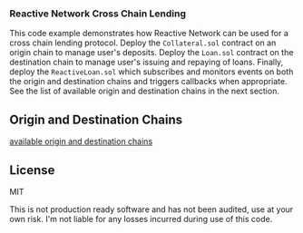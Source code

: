### Reactive Network Cross Chain Lending 

This code example demonstrates how Reactive Network can be used for a cross chain lending protocol.
Deploy the `Collateral.sol` contract on an origin chain to manage user's deposits. Deploy the `Loan.sol`
contract on the destination chain to manage user's issuing and repaying of loans. Finally, deploy the
`ReactiveLoan.sol` which subscribes and monitors events on both the origin and destination chains and
triggers callbacks when appropriate. See the list of available origin and destination chains in the next section.

## Origin and Destination Chains
[available origin and destination chains](https://dev.reactive.network/origins-and-destinations)

## License

MIT

This is not production ready software and has not been audited, use at your own risk. 
I'm not liable for any losses incurred during use of this code.